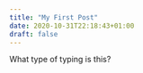 ```yaml
---
title: "My First Post"
date: 2020-10-31T22:18:43+01:00
draft: false
---
```

What type of typing is this?